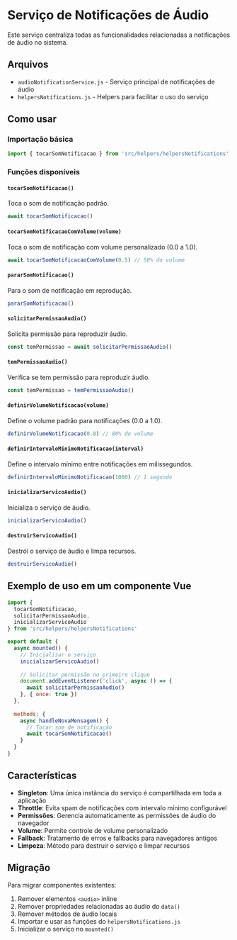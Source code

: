 # Serviço de Notificações de Áudio

Este serviço centraliza todas as funcionalidades relacionadas a notificações de áudio no sistema.

## Arquivos

- `audioNotificationService.js` - Serviço principal de notificações de áudio
- `helpersNotifications.js` - Helpers para facilitar o uso do serviço

## Como usar

### Importação básica

```javascript
import { tocarSomNotificacao } from 'src/helpers/helpersNotifications'
```

### Funções disponíveis

#### `tocarSomNotificacao()`

Toca o som de notificação padrão.

```javascript
await tocarSomNotificacao()
```

#### `tocarSomNotificacaoComVolume(volume)`

Toca o som de notificação com volume personalizado (0.0 a 1.0).

```javascript
await tocarSomNotificacaoComVolume(0.5) // 50% do volume
```

#### `pararSomNotificacao()`

Para o som de notificação em reprodução.

```javascript
pararSomNotificacao()
```

#### `solicitarPermissaoAudio()`

Solicita permissão para reproduzir áudio.

```javascript
const temPermissao = await solicitarPermissaoAudio()
```

#### `temPermissaoAudio()`

Verifica se tem permissão para reproduzir áudio.

```javascript
const temPermissao = temPermissaoAudio()
```

#### `definirVolumeNotificacao(volume)`

Define o volume padrão para notificações (0.0 a 1.0).

```javascript
definirVolumeNotificacao(0.8) // 80% do volume
```

#### `definirIntervaloMinimoNotificacao(interval)`

Define o intervalo mínimo entre notificações em milissegundos.

```javascript
definirIntervaloMinimoNotificacao(1000) // 1 segundo
```

#### `inicializarServicoAudio()`

Inicializa o serviço de áudio.

```javascript
inicializarServicoAudio()
```

#### `destruirServicoAudio()`

Destrói o serviço de áudio e limpa recursos.

```javascript
destruirServicoAudio()
```

## Exemplo de uso em um componente Vue

```javascript
import { 
  tocarSomNotificacao, 
  solicitarPermissaoAudio, 
  inicializarServicoAudio 
} from 'src/helpers/helpersNotifications'

export default {
  async mounted() {
    // Inicializar o serviço
    inicializarServicoAudio()
    
    // Solicitar permissão no primeiro clique
    document.addEventListener('click', async () => {
      await solicitarPermissaoAudio()
    }, { once: true })
  },
  
  methods: {
    async handleNovaMensagem() {
      // Tocar som de notificação
      await tocarSomNotificacao()
    }
  }
}
```

## Características

- **Singleton**: Uma única instância do serviço é compartilhada em toda a aplicação
- **Throttle**: Evita spam de notificações com intervalo mínimo configurável
- **Permissões**: Gerencia automaticamente as permissões de áudio do navegador
- **Volume**: Permite controle de volume personalizado
- **Fallback**: Tratamento de erros e fallbacks para navegadores antigos
- **Limpeza**: Método para destruir o serviço e limpar recursos

## Migração

Para migrar componentes existentes:

1. Remover elementos `<audio>` inline
2. Remover propriedades relacionadas ao áudio do `data()`
3. Remover métodos de áudio locais
4. Importar e usar as funções do `helpersNotifications.js`
5. Inicializar o serviço no `mounted()`
